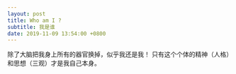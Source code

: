 ```yaml
---
layout: post
title: Who am I ?
subtitle: 我是谁
date: 2019-11-09 13:54:00 +0800
---
```

除了大脑把我身上所有的器官换掉，似乎我还是我！
只有这个个体的精神（人格）和思想（三观）才是我自己本身。

